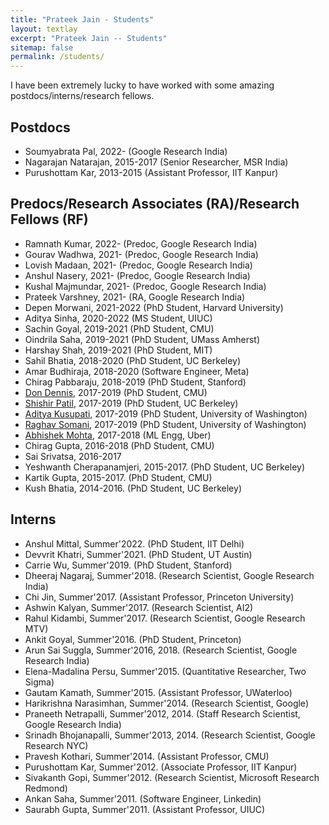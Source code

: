```yaml
---
title: "Prateek Jain - Students"
layout: textlay
excerpt: "Prateek Jain -- Students"
sitemap: false
permalink: /students/
---
```

I have been extremely lucky to have worked with some amazing postdocs/interns/research fellows. 

## Postdocs
* Soumyabrata Pal, 2022-
  (Google Research India)
* Nagarajan Natarajan, 2015-2017
  (Senior Researcher, MSR India)
* Purushottam Kar, 2013-2015
  (Assistant Professor, IIT Kanpur)
  

## Predocs/Research Associates (RA)/Research Fellows (RF)
* Ramnath Kumar, 2022- (Predoc, Google Research India)
* Gourav Wadhwa, 2021- (Predoc, Google Research India)
* Lovish Madaan, 2021- (Predoc, Google Research India)
* Anshul Nasery, 2021- (Predoc, Google Research India)
* Kushal Majmundar, 2021- (Predoc, Google Research India)
* Prateek Varshney, 2021- (RA, Google Research India)
* Depen Morwani, 2021-2022 (PhD Student, Harvard University)
* Aditya Sinha, 2020-2022 (MS Student, UIUC)
* Sachin Goyal, 2019-2021
  (PhD Student, CMU)
* Oindrila Saha, 2019-2021
  (PhD Student, UMass Amherst)
* Harshay Shah, 2019-2021
  (PhD Student, MIT)
* Sahil Bhatia, 2018-2020
  (PhD Student, UC Berkeley)
* Amar Budhiraja, 2018-2020
  (Software Engineer, Meta)
* Chirag Pabbaraju, 2018-2019 (PhD Student, Stanford)
* <a href="https://dkdennis.xyz">Don Dennis</a>, 2017-2019 
  (PhD Student, CMU)
* <a href="https://shishirpatil.github.io/">Shishir Patil</a>, 2017-2019
  (PhD Student, UC Berkeley)
* <a href="http://adityakusupati.github.io/">Aditya Kusupati</a>, 2017-2019
  (PhD Student, University of Washington)
* <a href="https://raghavsomani.github.io/">Raghav Somani</a>, 2017-2019
  (PhD Student, University of Washington)
* <a href="https://abhimohta.github.io/">Abhishek Mohta</a>, 2017-2018
  (ML Engg, Uber)
* Chirag Gupta, 2016-2018
  (PhD Student, CMU)
* Sai Srivatsa, 2016-2017
* Yeshwanth Cherapanamjeri, 2015-2017.
  (PhD Student, UC Berkeley)
* Kartik Gupta, 2015-2017. 
  (PhD Student, CMU)
* Kush Bhatia, 2014-2016.
  (PhD Student, UC Berkeley)



## Interns
* Anshul Mittal, Summer'2022. (PhD Student, IIT Delhi)
* Devvrit Khatri, Summer'2021. (PhD Student, UT Austin)
* Carrie Wu, Summer'2019. (PhD Student, Stanford)
* Dheeraj Nagaraj, Summer'2018. (Research Scientist, Google Research India)
* Chi Jin, Summer'2017. (Assistant Professor, Princeton University)
* Ashwin Kalyan, Summer'2017. (Research Scientist, AI2)
* Rahul Kidambi, Summer'2017. (Research Scientist, Google Research MTV)
* Ankit Goyal, Summer'2016. (PhD Student, Princeton)
* Arun Sai Suggla, Summer'2016, 2018. (Research Scientist, Google Research India)
* Elena-Madalina Persu, Summer'2015. (Quantitative Researcher, Two Sigma)
* Gautam Kamath, Summer'2015. (Assistant Professor, UWaterloo)
* Harikrishna Narasimhan, Summer'2014.
  (Research Scientist, Google)
* Praneeth Netrapalli, Summer'2012, 2014.
  (Staff Research Scientist, Google Research India)
* Srinadh Bhojanapalli, Summer'2013, 2014.
  (Research Scientist, Google Research NYC)
* Pravesh Kothari, Summer'2014.
  (Assistant Professor, CMU)
* Purushottam Kar, Summer'2012.
  (Associate Professor, IIT Kanpur)
* Sivakanth Gopi, Summer'2012.
  (Research Scientist, Microsoft Research Redmond)
* Ankan Saha, Summer'2011.
  (Software Engineer, Linkedin)
* Saurabh Gupta, Summer'2011.
  (Assistant Professor, UIUC)




